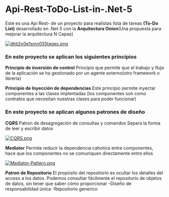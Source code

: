 # Api-Rest-ToDo-List-in-.Net-5
Este es una Api Rest- de un proyecto para realistas lista de tareas <strong>(To-Do List)</strong>
desarrollado en .Net 5 con la <strong>Arquitectura Onion</strong>(Una propuesta para mejorar la arquitectura N Capas)

[![dhti2v0e1smn055tages.png](https://i.postimg.cc/d0mDM8Lw/dhti2v0e1smn055tages.png)](https://postimg.cc/KKjmB3PH)


<strong><h3>En este proyecto se aplican los siguientes principios</h3></strong>

  <b>Principio de inversión de control</b>
Principio que permite que el trabajo y flujo de la aplicación se ha gestionado por un agente externo(otro framework o librería)

  <b>Principio de Inyección de dependencias</b>
Este principio permite inyectar componentes a las clases implentadas (los componentes son como contratos que necesitan nuestras clases para poder funcionar)


  <strong><h3>En este proyecto se aplican algunos patrones de diseño</h3></strong>
  
  <b>CQRS</b> 
Patron de desagregación de consultas y comandos
Separa la forma de leer y escribir datos

[![CQRS.png](https://i.postimg.cc/44FyT4N7/CQRS.png)](https://postimg.cc/0rDPYsSP)
  
  
  
  <b>Mediator</b>
Permite reducir la dependencia cahotica entre componentes, hace que los componentes no se comuniquen directamente entre ellos 
  
  [![Mediator-Pattern.png](https://i.postimg.cc/63WqByvR/Mediator-Pattern.png)](https://postimg.cc/Y4PM328q)

  
  <b>Patron de Repositorio</b>
El propósito del repositorio es ocultar los detalles del acceso a los datos. Podemos consultar fácilmente el repositorio de objetos de datos, sin tener que saber cómo proporcionar
-Diseño de responsabilidad única
-Repositorio generico
